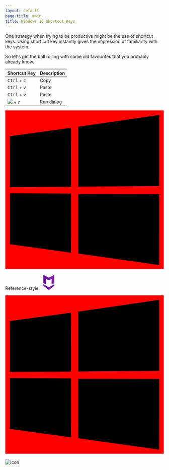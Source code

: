 ```yaml
---
layout: default
page.title: main
title: Windows 10 Shortcut Keys 
---
```


One strategy when trying to be productive might be the use of shortcut keys.  Using short cut key instantly gives the impression of familiarity with the system.

So let's get the ball rolling with some old favourites that you probably already know.


|Shortcut Key|Description|
|------------|-----------|
|<kbd>Ctrl</kbd> + <kbd>c</kbd>| Copy|
|<kbd>Ctrl</kbd> + <kbd>v</kbd>| Paste|
|<kbd>Ctrl</kbd> + <kbd>v</kbd>| Paste|
|<kbd><img src="http://i.stack.imgur.com/Rfuw7.png"></kbd> + <kbd>r</kbd>| Run dialog|


<img src="https://raw.githubusercontent.com/computamike/skills/main/assets/images/WindowsLogo.svg" alt="" aria-hidden="true" role="presentation" />



Reference-style: 
![alt text][logo]

<img src="https://raw.githubusercontent.com/computamike/skills/main/assets/images/WindowsLogo.svg" alt="" aria-hidden="true" role="presentation" />


[chevron]: /assets/images/windows10.svgg "Logo Title Text 2"
[logo]: https://github.com/adam-p/markdown-here/raw/master/src/common/images/icon48.png "Logo Title Text 2"
[winlogo]: http://i.stack.imgur.com/Rfuw7.png
[newwinlogo]: http://i.stack.imgur.com/B8Zit.png
[oldwinlogo]: http://i.stack.imgur.com/T0oPO.png
![icon](https://cdn.jsdelivr.net/npm/simple-icons@v4/icons/github.svg) 
